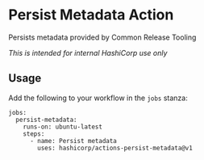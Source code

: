 # Persist Metadata Action

Persists metadata provided by Common Release Tooling

_This is intended for internal HashiCorp use only_

## Usage

Add the following to your workflow in the `jobs` stanza:

```
jobs:
  persist-metadata:
    runs-on: ubuntu-latest
    steps:
      - name: Persist metadata
        uses: hashicorp/actions-persist-metadata@v1
```
